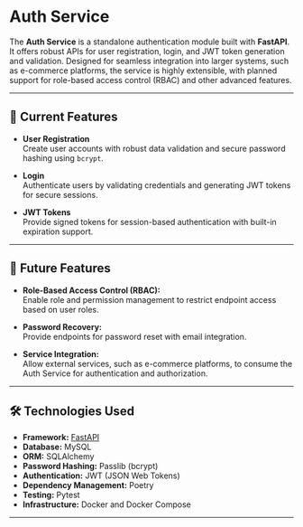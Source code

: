# **Auth Service**

The **Auth Service** is a standalone authentication module built with **FastAPI**. It offers robust APIs for user registration, login, and JWT token generation and validation. Designed for seamless integration into larger systems, such as e-commerce platforms, the service is highly extensible, with planned support for role-based access control (RBAC) and other advanced features.

---

## 🚀 **Current Features**

- **User Registration**  
  Create user accounts with robust data validation and secure password hashing using `bcrypt`.

- **Login**  
  Authenticate users by validating credentials and generating JWT tokens for secure sessions.

- **JWT Tokens**  
  Provide signed tokens for session-based authentication with built-in expiration support.

---

## 🔮 **Future Features**

- **Role-Based Access Control (RBAC):**  
  Enable role and permission management to restrict endpoint access based on user roles.

- **Password Recovery:**  
  Provide endpoints for password reset with email integration.

- **Service Integration:**  
  Allow external services, such as e-commerce platforms, to consume the Auth Service for authentication and authorization.

---

## 🛠️ **Technologies Used**

- **Framework:** [FastAPI](https://fastapi.tiangolo.com/)
- **Database:** MySQL
- **ORM:** SQLAlchemy
- **Password Hashing:** Passlib (bcrypt)
- **Authentication:** JWT (JSON Web Tokens)
- **Dependency Management:** Poetry
- **Testing:** Pytest
- **Infrastructure:** Docker and Docker Compose

---

